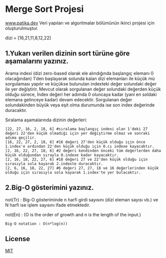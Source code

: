 # Merge Sort Projesi

www.patika.dev Veri yapıları ve algoritmalar bölümünün ikinci projesi için oluşturulmuştur.

dizi = [16,21,11,8,12,22]
## 1.Yukarı verilen dizinin sort türüne göre aşamalarını yazınız.
Arama indexi (dizi zero-based olarak ele alındığında başlangıç elemanı 0 olacağından) 1'den başlayarak solunda kalan dizi elemanları ile küçük mü sorgulaması yapılır ve küçükse bulunulan indexteki değer solundaki değer ile yer değiştirir. Mevcut olarak sorgulanan değer solundaki değerden küçük olduğu sürece, İndex değeri her adımda 0 oluncaya kadar (yani en soldaki elemana gelinceye kadar) devam edecektir. Sorgulanan değer solundakinden büyük veya eşit olma durumunda ise son index değerinde duracaktır.

Sıralama aşamalarında dizinin değerleri:
```linux
[22, 27, 16, 2, 18, 6] #sıralama başlangıç indexi olan 1'deki 27 değeri 22'den küçük olmadığı için yer değiştirme olmaz ve sonraki adıma geçilir.
[16, 22, 27, 2, 18, 6] #16 değeri 27'den küçük olduğu için önce 1.index'e ardından 22'den küçük olduğu için 0.cı indexe kayacaktır.
[2, 16, 22, 27, 18, 6] #2 değeri kendinden önceki tüm değerlerden daha küçük olduğundan sırayla 0.indexe kadar kayacaktır.
[2, 16, 18, 22, 27, 6] #18 değeri 27 ve 22'den küçük olduğu için sırasıyla sola kayarak 2.indexte duracaktır.
[2, 6, 16, 18, 22, 27] #6 değeri 27, 27, 18 ve 16 değerlerinden küçük olduğu için sırasıyla sola kayarak 1.index'te yer bulacaktır.
```

## 2.Big-O gösterimini yazınız. 
not(Tr) : Big-O gösteriminde n harfi girdi sayısını (dizi eleman sayısı vb.) ve N harfi ise işlem sayısını ifade etmektedir.

not(En) : (O is the order of growth and n is the length of the input.)

```
Big-O notation : O(n*log(n))
```


## License
[MIT](https://choosealicense.com/licenses/mit/)
